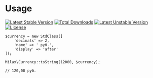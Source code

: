 # Usage

[![Latest Stable Version](https://poser.pugx.org/milax/money/v/stable)](https://packagist.org/packages/milax/money) [![Total Downloads](https://poser.pugx.org/milax/money/downloads)](https://packagist.org/packages/milax/money) [![Latest Unstable Version](https://poser.pugx.org/milax/money/v/unstable)](https://packagist.org/packages/milax/money) [![License](https://poser.pugx.org/milax/money/license)](https://packagist.org/packages/milax/money)

```
$currency = new StdClass([
	'decimals' => 2,
	'name' => ' руб.',
	'display' => 'after'
]);

Milax\Currency::toString(12000, $currency);

// 120,00 руб.

```